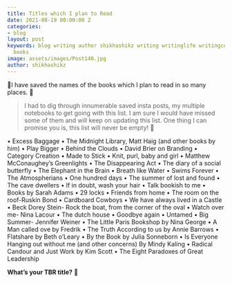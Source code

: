 ```yaml
---
title: Titles which I plan to Read
date: 2021-08-19 00:00:00 Z
categories:
- blog
layout: post
keywords: blog writing author shikhashikz writing writinglife writingcommunity dailyblogpost
  books
image: assets/images/Post140.jpg
author: shikhashikz
---
```


💖I have saved the names of the books which I plan to read in so many places. 💖

>I had to dig through innumerable saved insta posts, my multiple notebooks to get going with this list. I am sure I would have missed some of them and will keep on updating this list. One thing I can promise you is, this list will never be empty! 📖
>

•	Excess Baggage
•	The Midnight Library, Matt Haig (and other books by him)
•	Play Bigger
•	Behind the Clouds
•	David Brier on Branding
•	Category Creation
•	Made to Stick
•	Knit, purl, baby and girl
•	Matthew McConaughey’s Greenlights
•	The Disappearing Act
•	The diary of a social butterfly
•	The Elephant in the Brain
•	Breath like Water
•	Swims Forever
•	The Atmospherians
•	One hundred days
•	The summer of lost and found
•	The cave dwellers
•	If in doubt, wash your hair
•	Talk bookish to me
•	Books by Sarah Adams
•	29 locks
•	Friends from home
•	The room on the roof-Ruskin Bond
•	Cardboard Cowboys
•	We have always lived in a Castle
•	Beck Dorey Stein- Rock the boat, from the corner of the oval
•	Watch over me- Nina Lacour
•	The dutch house
•	Goodbye again
•	Untamed
•	Big Summer- Jennifer Weiner
•	The Little Paris Bookshop by Nina George
•	A Man called ove by Fredrik
•	The Truth According to us by Annie Barrows
•	Flatshare by Beth o’Leary
•	By the Book by Julia Sonneborn
•	Is Everyone Hanging out without me (and other concerns) By Mindy Kaling
•	Radical Candour and Just Work by Kim Scott
•	The Eight Paradoxes of Great Leadership

**What’s your TBR title?** 🥰
